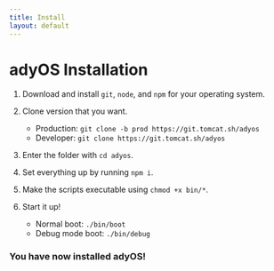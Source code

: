 ```yaml
---
title: Install
layout: default
---
```


# adyOS Installation

1. Download and install `git`, `node`, and `npm` for your operating system.
2. Clone version that you want.

   - Production: `git clone -b prod https://git.tomcat.sh/adyos`
   - Developer: `git clone https://git.tomcat.sh/adyos`

3. Enter the folder with `cd adyos`.
4. Set everything up by running `npm i`.
5. Make the scripts executable using `chmod +x bin/*`.
6. Start it up!

   - Normal boot: `./bin/boot`
   - Debug mode boot: `./bin/debug`

### You have now installed adyOS!
